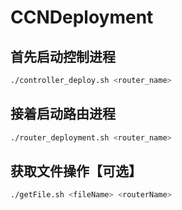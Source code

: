 # CCNDeployment

## 首先启动控制进程
  ```bash
  ./controller_deploy.sh <router_name>
  ```

## 接着启动路由进程
  ```bash
  ./router_deployment.sh <router_name>
  ```
  
## 获取文件操作【可选】
  ```bash
  ./getFile.sh <fileName> <routerName>
  ```
